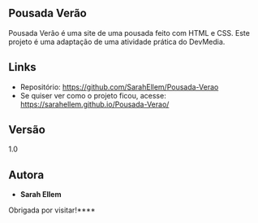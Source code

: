 
## Pousada Verão
Pousada Verão é uma site de uma pousada feito com HTML e CSS. Este projeto é uma adaptação de uma atividade prática do DevMedia.


## Links
  - Repositório: https://github.com/SarahEllem/Pousada-Verao
  - Se quiser ver como o projeto ficou, acesse: https://sarahellem.github.io/Pousada-Verao/

  ## Versão

  1.0


  ## Autora

  * **Sarah Ellem** 

  Obrigada por visitar!****
